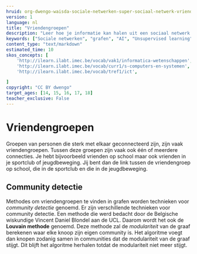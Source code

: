 ```yaml
---
hruid: org-dwengo-waisda-sociale-netwerken-super-sociaal-netwerk-vriendengroepen
version: 1
language: nl
title: "Vriendengroepen"
description: "Leer hoe je informatie kan halen uit een sociaal netwerk."
keywords: ["Sociale netwerken", "grafen", "AI", "Unsupervised learning", "clusters", "vriendengroepen"]
content_type: "text/markdown"
estimated_time: 10
skos_concepts: [
    'http://ilearn.ilabt.imec.be/vocab/vak1/informatica-wetenschappen', 
    'http://ilearn.ilabt.imec.be/vocab/curr1/s-computers-en-systemen',
    'http://ilearn.ilabt.imec.be/vocab/tref1/ict',

]
copyright: "CC BY dwengo"
target_ages: [14, 15, 16, 17, 18]
teacher_exclusive: False
---
```


# Vriendengroepen

Groepen van personen die sterk met elkaar geconnecteerd zijn, zijn vaak vriendengroepen. Tussen deze groepen zijn vaak ook één of meerdere connecties. Je hebt bijvoorbeeld vrienden op school maar ook vrienden in je sportclub of jeugdbeweging. Jij bent dan de link tussen de vriendengroep op school, die in de sportclub en die in de jeugdbeweging. 

## Community detectie

Methodes om vriendengroepen te vinden in grafen worden technieken voor *community detectie* genoemd. Er zijn verschillende technieken voor community detectie. Een methode die werd bedacht door de Belgische wiskundige Vincent Daniel Blondel aan de UCL. Daarom wordt het ook de **Louvain methode** genoemd. Deze methode zal de *modulariteit* van de graaf berekenen waar elke knoop zijn eigen community is. Het algoritme voegt dan knopen zodanig samen in communities dat de modulariteit van de graaf stijgt. Dit blijft het algoritme herhalen totdat de modulariteit niet meer stijgt.